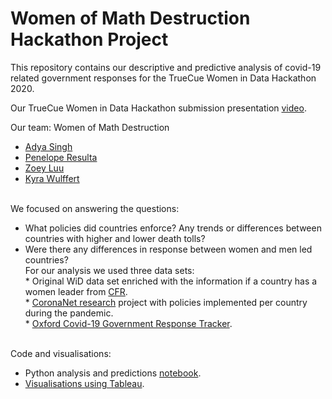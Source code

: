 # Women of Math Destruction Hackathon Project

This repository contains our descriptive and predictive analysis of covid-19 related government responses for the TrueCue Women in Data Hackathon 2020.

Our TrueCue Women in Data Hackathon submission presentation [video](https://vimeo.com/473112297).

Our team: Women of Math Destruction
* [Adya Singh](https://www.linkedin.com/in/adya-singh/)
* [Penelope Resulta](https://www.linkedin.com/in/penelope-dawn-resulta-1704833b/)
* [Zoey Luu](https://www.linkedin.com/in/zoey-luu-9b069a144/)
* [Kyra Wulffert](https://www.linkedin.com/in/kyrawulffert/)

<br>We focused on answering the questions:
* What policies did countries enforce? Any trends or differences between countries with higher and lower death tolls?
* Were there any differences in response between women and men led countries?
<br>For our analysis we used three data sets:
<br>* Original WiD data set enriched with the information if a country has a women leader from [CFR](https://www.cfr.org/article/womens-power-index).
<br>* [CoronaNet research](https://www.coronanet-project.org/index.html) project with policies implemented per country during the pandemic.
<br>* [Oxford Covid-19 Government Response Tracker](https://github.com/OxCGRT).

<br>Code and visualisations:
* Python analysis and predictions [notebook](https://github.com/kwulffert/womenofmathdestruction/blob/main/womenofmathdestruction_covid_exploration_prediction.html).
* [Visualisations using Tableau](https://github.com/kwulffert/womenofmathdestruction/blob/main/womenofmathdestruction_covid_exploration_prediction.html).



